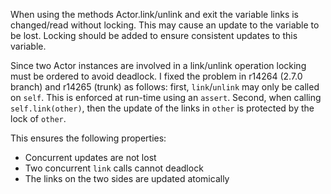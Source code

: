 When using the methods Actor.link/unlink and exit the variable links is changed/read without locking. This may cause an update to the variable to be lost. Locking should be added to ensure consistent updates to this variable.

Since two Actor instances are involved in a link/unlink operation locking must be ordered to avoid deadlock.
I fixed the problem in r14264 (2.7.0 branch) and r14265 (trunk) as follows: first, `link`/`unlink` may only be called on `self`. This is enforced at run-time using an `assert`. Second, when calling `self.link(other)`, then the update of the links in `other` is protected by the lock of `other`.

This ensures the following properties:

  * Concurrent updates are not lost
  * Two concurrent `link` calls cannot deadlock
  * The links on the two sides are updated atomically
